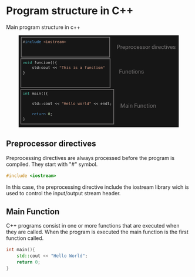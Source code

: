 # Program structure in C++

Main program structure in c++


<div align ="center">
<img alt="c++" height="250" src="../imagenes/programParts.png"/>
</div>

## Preprocessor directives
Preprocessing directives are always processed before the program is compiled. They start with "#" symbol.

```c++
#include <iostream>
```
In this case, the preprocessing directive include the iostream library wich is used to control the input/output stream header.

## Main Function

C++ programs consist in one or more functions that are executed when they are called. When the program is executed the main function is the first function called.

```c++
int main(){
    std::cout << "Hello World";
    return 0;
}
```
